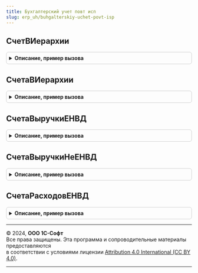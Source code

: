 ```yaml
---
title: Бухгалтерский учет повт исп
slug: erp_uh/buhgalterskiy-uchet-povt-isp
---
```



## СчетВИерархии
<details style="margin: 1em 0; padding: 0.5em; border: 1px solid #ccc; border-radius: 6px;">

<summary style="font-weight: bold; cursor: pointer;">Описание, пример вызова</summary>

```bsl

Функция СчетВИерархии(Счет, Эталон) Экспорт
```

Пример вызова
```bsl
Результат = БухгалтерскийУчетПовтИсп.СчетВИерархии(Счет, Эталон) 
```
</details>

## СчетаВИерархии
<details style="margin: 1em 0; padding: 0.5em; border: 1px solid #ccc; border-radius: 6px;">

<summary style="font-weight: bold; cursor: pointer;">Описание, пример вызова</summary>

```bsl

Функция СчетаВИерархии(СчетГруппа) Экспорт
```

Пример вызова
```bsl
Результат = БухгалтерскийУчетПовтИсп.СчетаВИерархии(СчетГруппа) 
```
</details>

## СчетаВыручкиЕНВД
<details style="margin: 1em 0; padding: 0.5em; border: 1px solid #ccc; border-radius: 6px;">

<summary style="font-weight: bold; cursor: pointer;">Описание, пример вызова</summary>

```bsl

Функция СчетаВыручкиЕНВД() Экспорт
```

Пример вызова
```bsl
Результат = БухгалтерскийУчетПовтИсп.СчетаВыручкиЕНВД() 
```
</details>

## СчетаВыручкиНеЕНВД
<details style="margin: 1em 0; padding: 0.5em; border: 1px solid #ccc; border-radius: 6px;">

<summary style="font-weight: bold; cursor: pointer;">Описание, пример вызова</summary>

```bsl

Функция СчетаВыручкиНеЕНВД() Экспорт
```

Пример вызова
```bsl
Результат = БухгалтерскийУчетПовтИсп.СчетаВыручкиНеЕНВД() 
```
</details>

## СчетаРасходовЕНВД
<details style="margin: 1em 0; padding: 0.5em; border: 1px solid #ccc; border-radius: 6px;">

<summary style="font-weight: bold; cursor: pointer;">Описание, пример вызова</summary>

```bsl

Функция СчетаРасходовЕНВД() Экспорт
```

Пример вызова
```bsl
Результат = БухгалтерскийУчетПовтИсп.СчетаРасходовЕНВД() 
```
</details>

---

© 2024, **ООО 1С-Софт**  
Все права защищены. Эта программа и сопроводительные материалы предоставляются  
в соответствии с условиями лицензии [Attribution 4.0 International (CC BY 4.0)](https://creativecommons.org/licenses/by/4.0/legalcode).

---
